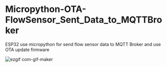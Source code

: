 # Micropython-OTA-FlowSensor_Sent_Data_to_MQTTBroker
ESP32 use micropython for send flow sensor data to MQTT Broker and use OTA update firmware


![ezgif com-gif-maker](https://user-images.githubusercontent.com/78522669/192334531-bc5f3fa5-5c6f-42e5-ba83-192100c22f2e.gif)
